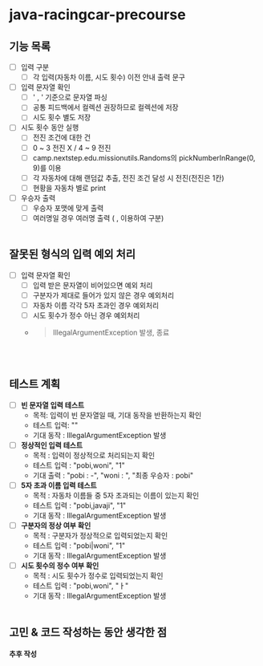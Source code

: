 # java-racingcar-precourse
## 기능 목록
 - [ ] 입력 구분
    - [ ] 각 입력(자동차 이름, 시도 횟수) 이전 안내 출력 문구
 - [ ] 입력 문자열 확인
    - [ ] ' , ' 기준으로 문자열 파싱
    - [ ] 공통 피드백에서 컬렉션 권장하므로 컬렉션에 저장
    - [ ] 시도 횟수 별도 저장
 - [ ] 시도 횟수 동안 실행
    - [ ] 전진 조건에 대한 건
    - [ ] 0 ~ 3 전진 X / 4 ~ 9 전진
    - [ ] camp.nextstep.edu.missionutils.Randoms의 pickNumberInRange(0, 9)를 이용
    - [ ] 각 자동차에 대해 랜덤값 추출, 전진 조건 달성 시 전진(전진은 1칸)
    - [ ] 현황을 자동차 별로 print
 - [ ] 우승자 출력
    - [ ] 우승자 포맷에 맞게 출력
    - [ ] 여러명일 경우 여러명 출력 ( , 이용하여 구분)
 <br><br>
## 잘못된 형식의 입력 예외 처리
 - [ ] 입력 문자열 확인
   - [ ] 입력 받은 문자열이 비어있으면 예외 처리
   - [ ] 구분자가 제대로 들어가 있지 않은 경우 예외처리
   - [ ] 자동차 이름 각각 5자 초과인 경우 예외처리
   - [ ] 시도 횟수가 정수 아닌 경우 예외처리
   - > IllegalArgumentException 발생, 종료

<br><br>
## 테스트 계획
 - [ ] **빈 문자열 입력 테스트**
   * 목적: 입력이 빈 문자열일 때, 기대 동작을 반환하는지 확인
   * 테스트 입력: ""
   * 기대 동작 : IllegalArgumentException 발생
 - [ ] **정상적인 입력 테스트**
      * 목적 : 입력이 정상적으로 처리되는지 확인
      * 테스트 입력 : "pobi,woni", "1"
      * 기대 출력 : "pobi : -", "woni : ", "최종 우승자 : pobi"
 - [ ] **5자 초과 이름 입력 테스트**
      * 목적 : 자동차 이름들 중 5자 초과되는 이름이 있는지 확인
      * 테스트 입력 : "pobi,javaji", "1"
      * 기대 동작 : IllegalArgumentException 발생
 - [ ] **구분자의 정상 여부 확인**
      * 목적 : 구분자가 정상적으로 입력되었는지 확인
      * 테스트 입력 : "pobi|woni", "1"
      * 기대 동작 : IllegalArgumentException 발생
 - [ ] **시도 횟수의 정수 여부 확인**
      * 목적 : 시도 횟수가 정수로 입력되었는지 확인
      * 테스트 입력 : "pobi,woni", "ㅏ"
      * 기대 동작 : IllegalArgumentException 발생
<br><br>
## 고민 & 코드 작성하는 동안 생각한 점
#### 추후 작성